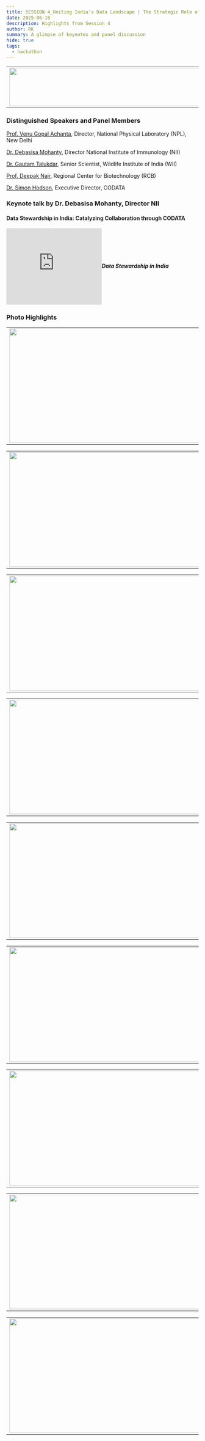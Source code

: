 ```yaml
---
title: SESSION 4_Uniting India’s Data Landscape | The Strategic Role of CODATA National Committee
date: 2025-06-18
description: Highlights from Session 4
author: RK
summary: A glimpse of keynotes and panel discussion 
hide: true
tags:
  - hackathon
---
```


<table>
  <tr>
    <td>
      <img src='{{ "/static/img/events_all/session4_AI_summit.JPG" | url }}' width="500" height="100">
    </td>
  </tr>
</table>

### Distinguished Speakers and Panel Members

[Prof. Venu Gopal Achanta](https://www.nplindia.in/index.php/about-us/directors-message/), Director, National Physical Laboratory (NPL), New Delhi

[Dr. Debasisa Mohanty](https://www.linkedin.com/in/debasisa-mohanty-24916a97/?originalSubdomain=in), Director National Institute of Immunology (NII)

[Dr. Gautam Talukdar](https://www.linkedin.com/in/gautam-talukdar-8305171/?originalSubdomain=in), Senior Scientist, Wildlife Institute of India (WII)

[Prof. Deepak Nair](https://www.linkedin.com/in/deepak-nair-03b993118/?originalSubdomain=in), Regional Center for Biotechnology (RCB)

[Dr. Simon Hodson](https://www.linkedin.com/in/simon-hodson-b3711a11/?originalSubdomain=fr), Executive Director, CODATA

### Keynote talk by Dr. Debasisa Mohanty, Director NII

#### Data Stewardship in India: Catalyzing Collaboration through CODATA

<div style="display: flex; align-items: center; gap: 20 px; margin-bottom: 20 px;">
  <iframe width="250" height="200" src="https://www.youtube.com/embed/KB7w_2xUelU" frameborder="0" allow="accelerometer; autoplay; clipboard-write; encrypted-media; gyroscope; picture-in-picture" allowfullscreen></iframe>
  <div>
    <h5 style="font-size: 1.2 rem; font-family: -apple-system,BlinkMacSystemFont,"Segoe UI",Helvetica,Arial,sans-serif,"Apple Color Emoji","Segoe UI Emoji","Segoe UI Symbol"; color: #000000;>Data Stewardship in India</h5>
  </div>
</div>


### Photo Highlights

<table>
<tr>
<td><img src='{{ "/static/img/events_all/session4_pic1.jpg" | url }}' width="500" height="300"></td>
<td><img src='{{ "/static/img/events_all/session4_pic2.jpg" | url }}' width="500" height="300"></td>
</tr>   
</table>

<table>
<tr>
<td><img src='{{ "/static/img/events_all/session4_pic3.jpg" | url }}' width="500" height="300"></td>
<td><img src='{{ "/static/img/events_all/session4_pic4.jpg" | url }}' width="500" height="300"></td>
</tr>   
</table>

<table>
<tr>
<td><img src='{{ "/static/img/events_all/session4_pic5.jpg" | url }}' width="500" height="300"></td>
<td><img src='{{ "/static/img/events_all/session4_pic6.jpg" | url }}' width="500" height="300"></td>
</tr>   
</table>

<table>
<tr>
<td><img src='{{ "/static/img/events_all/session4_pic7.jpg" | url }}' width="500" height="300"></td>
<td><img src='{{ "/static/img/events_all/session4_pic8.jpg" | url }}' width="500" height="300"></td>
</tr>   
</table>

<table>
<tr>
<td><img src='{{ "/static/img/events_all/session4_pic9.jpg" | url }}' width="500" height="300"></td>
<td><img src='{{ "/static/img/events_all/session4_pic10.jpg" | url }}' width="500" height="300"></td>
</tr>   
</table>

<table>
<tr>
<td><img src='{{ "/static/img/events_all/session4_pic11.jpg" | url }}' width="500" height="300"></td>
<td><img src='{{ "/static/img/events_all/session4_pic12.jpg" | url }}' width="500" height="300"></td>
</tr>   
</table>

<table>
<tr>
<td><img src='{{ "/static/img/events_all/session4_pic13.jpg" | url }}' width="500" height="300"></td>
<td><img src='{{ "/static/img/events_all/session4_pic14.jpg" | url }}' width="500" height="300"></td>
</tr>   
</table>

<table>
<tr>
<td><img src='{{ "/static/img/events_all/session4_pic15.jpg" | url }}' width="500" height="300"></td>
<td><img src='{{ "/static/img/events_all/session4_pic16.jpg" | url }}' width="500" height="300"></td>
</tr>   
</table>

<table>
<tr>
<td><img src='{{ "/static/img/events_all/session4_pic17.jpg" | url }}' width="500" height="300"></td>
<td><img src='{{ "/static/img/events_all/session4_pic18.jpg" | url }}' width="500" height="300"></td>
</tr>   
</table>